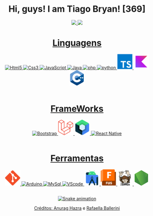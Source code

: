 
<div>
  
  <h1 class="typing-animation" align="center" >
    Hi, guys! I am Tiago Bryan! [369]
  </h1>
   <div style="margin: auto;" align="center" >
   <a href="https://github.com/TiagoBryan">
   <img height="180em" src="https://github-readme-stats.vercel.app/api?username=TiagoBryan&show_icons=true&theme=tokyonight&include_all_commits=true&count_private=true"/>
   <img height="180em" src="https://github-readme-stats.vercel.app/api/top-langs/?username=TiagoBryan&layout=compact&langs_count=6&theme=tokyonight"/>

</div>
</div>

<div align="center">
  <h1>Linguagens</h1>
  <img width="50" src="https://cdn.jsdelivr.net/gh/devicons/devicon/icons/html5/html5-plain.svg" title="Html5" alt="Html5" width="50">
  <img width="50" src="https://cdn.jsdelivr.net/gh/devicons/devicon/icons/css3/css3-plain.svg" title="Css3" alt="Css3" width="50">
  <img width="50" src="https://cdn.jsdelivr.net/gh/devicons/devicon/icons/javascript/javascript-plain.svg" title="JavaScript" alt="JavaScript" width="50">
  <img width="50" src="https://cdn.jsdelivr.net/gh/devicons/devicon/icons/java/java-plain.svg" title="Java" alt="Java" width="50">
  <img width="50" src="https://cdn.jsdelivr.net/gh/devicons/devicon/icons/php/php-plain.svg" title="php" alt="php" width="50">
  <img width="50" src="https://cdn.jsdelivr.net/gh/devicons/devicon/icons/python/python-plain.svg" title="python" alt="python" width="50"> 
  <img width="50" src="https://github.com/devicons/devicon/blob/master/icons/typescript/typescript-plain.svg" title="typescript" alt="typescript" width="50"> 
  <img src="https://github.com/devicons/devicon/blob/master/icons/kotlin/kotlin-original.svg" title="Kotlin" alt="Kotlin" width="50" />
   
  <img src="https://github.com/devicons/devicon/blob/master/icons/cplusplus/cplusplus-original.svg" title="cplusplus" alt="cplusplus" width="50" />
  
</div>

<br>

<div align="center">
  <h1>FrameWorks</h1>
   <img src="https://cdn.jsdelivr.net/gh/devicons/devicon/icons/bootstrap/bootstrap-original-wordmark.svg" title="Bootstrap" alt="Bootstrap" width="50"/>
  <img src="https://github.com/devicons/devicon/blob/master/icons/laravel/laravel-original.svg" title="Laravel" alt="Laravel" width="50"/>
  <img src="https://github.com/devicons/devicon/blob/master/icons/jetpackcompose/jetpackcompose-original.svg" title="jetpackcompose" alt="jetpackcompose" width="50"/>
  <img width="50" src="https://cdn.jsdelivr.net/gh/devicons/devicon/icons/react/react-original.svg" title="React Native" alt="React Native" width="50">
  
</div>

<br>
<div align="center">
  <h1>Ferramentas</h1>
 <img width="50" src="https://raw.githubusercontent.com/devicons/devicon/master/icons/git/git-original.svg">  
  <img src="https://cdn.jsdelivr.net/gh/devicons/devicon/icons/arduino/arduino-original.svg" title="Arduino" alt="Arduino" width="50"/>
  <img src="https://cdn.jsdelivr.net/gh/devicons/devicon/icons/mysql/mysql-original.svg" title="MySql" alt="MySql" width="50"/>
  <img src="https://cdn.jsdelivr.net/gh/devicons/devicon/icons/vscode/vscode-original.svg" title="VScode" alt="VScpde" width="50"/>
  
  <img src="https://github.com/devicons/devicon/blob/master/icons/androidstudio/androidstudio-original.svg" title="AndroidStudio" alt="AndroidStudio" width="50"/>

  <img src="./icons/Fusion.png" title="Fusion" alt="Fusion" width="50"/>
  
  <img src="https://github.com/devicons/devicon/blob/master/icons/composer/composer-original.svg" title="Composer" alt="Composer" width="50"/>
  <img src="https://github.com/devicons/devicon/blob/master/icons/nodejs/nodejs-original.svg" title="nodejs" alt="nodejs" width="50"/>
  
</div>

<br>



<div align="center">

  ![Snake animation](https://github.com/danielbped/danielbped/blob/output/github-contribution-grid-snake.svg)
  
</div>

<div align="center">
  <p>Créditos: <a href="https://github.com/anuraghazra/github-readme-stats">Anurag Hazra</a> e <a href="https://github.com/rafaballerini">Rafaella Ballerini</a></p>
</div>


